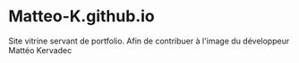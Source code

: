 # Matteo-K.github.io
Site vitrine servant de portfolio. Afin de contribuer à l'image du développeur Mattéo Kervadec
